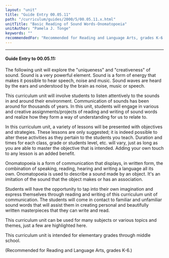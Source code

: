 ```yaml
---
layout: "unit"
title: "Guide Entry 00.05.11"
path: "/curriculum/guides/2000/5/00.05.11.x.html"
unitTitle: "Basic Reading of Sound Words-Onomatopoeia"
unitAuthor: "Pamela J. Tonge"
keywords: ""
recommendedFor: "Recommended for Reading and Language Arts, grades K-6."
---
```

<body>
<hr/>
<h4>
Guide Entry to 00.05.11:
</h4>
The following unit will explore the "uniqueness" and "creativeness" of sound.  Sound is a very powerful element.  Sound is a form of energy that makes it possible to hear speech, noise and music.  Sound waves are heard by the ears and understood by the brain as noise, music or speech.
<p>
This curriculum unit will involve students to listen attentively to the sounds in and around their environment.  Communication of sounds has been around for thousands of years.  In this unit, students will engage in various and creative assignments/projects of reading and writing of sound words and realize how they form a way of understanding for us to relate to.
</p>
<p>
In this curriculum unit, a variety of lessons will be presented with objectives and strategies.  These lessons are only suggested; it is indeed possible to alter these activities as they pertain to the students you teach.  Duration and times for each class, grade or students level, etc. will vary, just as long as you are able to master the objective that is intended.  Adding your own touch to any lesson is an added benefit.
</p>
<p>
Onomatopoeia is a form of communication that displays, in written form, the combination of speaking, reading, hearing and writing a language all its own.  Onomatopoeia is used to describe a sound made by an object.  It's an imitation of the sound that the object makes or has an association.
</p>
<p>
Students will have the opportunity to tap into their own imagination and express themselves through reading and writing of this curriculum unit of communication.  The students will come in contact to familiar and unfamiliar sound words that will assist them in creating personal and beautifully written masterpieces that they can write and read.
</p>
<p>
This curriculum unit can be used for many subjects or various topics and themes, just a few are highlighted here.
</p>
<p>
This curriculum unit is intended for elementary grades through middle school.
</p>
<p>
(Recommended for Reading and Language Arts, grades K-6.)
</p>
</body>